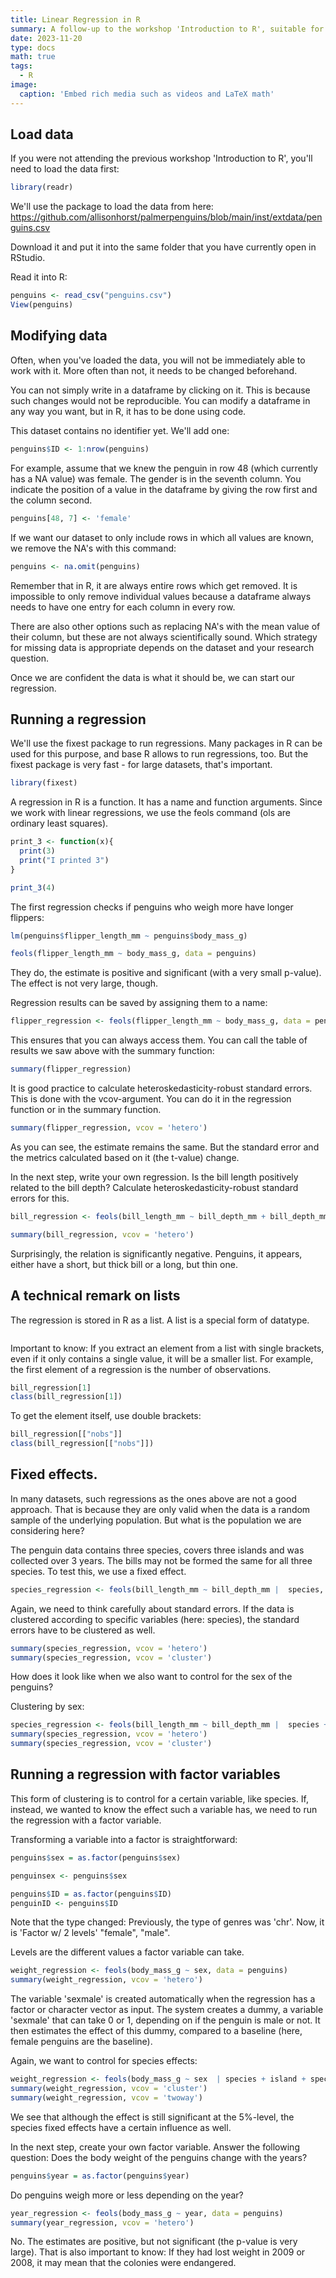 ```yaml
---
title: Linear Regression in R
summary: A follow-up to the workshop 'Introduction to R', suitable for anyone familiar with the general principle of Linear Regression.
date: 2023-11-20
type: docs
math: true
tags:
  - R
image:
  caption: 'Embed rich media such as videos and LaTeX math'
---
```

## Load data

If you were not attending the previous workshop 'Introduction to R', you'll need to load the data first:

```r
library(readr)
```

We'll use the package to load the data from here: https://github.com/allisonhorst/palmerpenguins/blob/main/inst/extdata/penguins.csv

Download it and put it into the same folder that you have currently open in RStudio.

Read it into R:

```r
penguins <- read_csv("penguins.csv")
View(penguins)
```

## Modifying data

Often, when you've loaded the data, you will not be immediately able to work with it. More often than not, it needs to be changed beforehand.

You can not simply write in a dataframe by clicking on it. This is because such changes would not be reproducible. You can modify a dataframe in any way you want, but in R, it has to be done using code.

This dataset contains no identifier yet. We'll add one:

```r
penguins$ID <- 1:nrow(penguins)
```

For example, assume that we knew the penguin in row 48 (which currently has a NA value) was female. The gender is in the seventh column. You indicate the position of a value in the dataframe by giving the row first and the column second.

```r
penguins[48, 7] <- 'female'
```

If we want our dataset to only include rows in which all values are known, we remove the NA's with this command:

```r
penguins <- na.omit(penguins)
```

Remember that in R, it are always entire rows which get removed. It is impossible to only remove individual values because a dataframe always needs to have one entry for each column in every row.

There are also other options such as replacing NA's with the mean value of their column, but these are not always scientifically sound. Which strategy for missing data is appropriate depends on the dataset and your research question.

Once we are confident the data is what it should be, we can start our regression.

## Running a regression

We'll use the fixest package to run regressions. Many packages in R can be used for this purpose, and base R allows to run regressions, too. But the fixest package is very fast - for large datasets, that's important.

```r
library(fixest)
```

A regression in R is a function. It has a name and function arguments. Since we work with linear regressions, we use the feols command (ols are ordinary least squares).

```r
print_3 <- function(x){
  print(3)
  print("I printed 3")
}
```

```r
print_3(4)
```

The first regression checks if penguins who weigh more have longer flippers:

```r
lm(penguins$flipper_length_mm ~ penguins$body_mass_g)
```

```r
feols(flipper_length_mm ~ body_mass_g, data = penguins)
```

They do, the estimate is positive and significant (with a very small p-value). The effect is not very large, though.

Regression results can be saved by assigning them to a name:

```r
flipper_regression <- feols(flipper_length_mm ~ body_mass_g, data = penguins)
```

This ensures that you can always access them. You can call the table of results we saw above with the summary function:

```r
summary(flipper_regression)
```

It is good practice to calculate heteroskedasticity-robust standard errors. This is done with the vcov-argument. You can do it in the regression function or in the summary function.

```r
summary(flipper_regression, vcov = 'hetero')
```

As you can see, the estimate remains the same. But the standard error and the metrics calculated based on it (the t-value) change.

In the next step, write your own regression. Is the bill length positively related to the bill depth? Calculate heteroskedasticity-robust standard errors for this.

```r
bill_regression <- feols(bill_length_mm ~ bill_depth_mm + bill_depth_mm^2, data = penguins, vcov = 'hetero')
```

```r
summary(bill_regression, vcov = 'hetero')
```

Surprisingly, the relation is significantly negative. Penguins, it appears, either have a short, but thick bill or a long, but thin one.

## A technical remark on lists

The regression is stored in R as a list. A list is a special form of datatype.

```r

```

Important to know: If you extract an element from a list with single brackets, even if it only contains a single value, it will be a smaller list. For example, the first element of a regression is the number of observations.

```r
bill_regression[1]
class(bill_regression[1])
```

To get the element itself, use double brackets:

```r
bill_regression[["nobs"]]
class(bill_regression[["nobs"]])
```

## Fixed effects.

In many datasets, such regressions as the ones above are not a good approach. That is because they are only valid when the data is a random sample of the underlying population. But what is the population we are considering here?

The penguin data contains three species, covers three islands and was collected over 3 years. The bills may not be formed the same for all three species. To test this, we use a fixed effect.

```r
species_regression <- feols(bill_length_mm ~ bill_depth_mm |  species, data = penguins)
```

Again, we need to think carefully about standard errors. If the data is clustered according to specific variables (here: species), the standard errors have to be clustered as well.

```r
summary(species_regression, vcov = 'hetero')
summary(species_regression, vcov = 'cluster')
```

How does it look like when we also want to control for the sex of the penguins?

Clustering by sex:

```r
species_regression <- feols(bill_length_mm ~ bill_depth_mm |  species + sex, data = penguins ) 
summary(species_regression, vcov = 'hetero')
summary(species_regression, vcov = 'cluster')
```

## Running a regression with factor variables

This form of clustering is to control for a certain variable, like species. If, instead, we wanted to know the effect such a variable has, we need to run the regression with a factor variable.

Transforming a variable into a factor is straightforward:

```r
penguins$sex = as.factor(penguins$sex)
```

```r
penguinsex <- penguins$sex
```

```r
penguins$ID = as.factor(penguins$ID)
penguinID <- penguins$ID
```

Note that the type changed: Previously, the type of genres was 'chr'. Now, it is 'Factor w/ 2 levels' "female", "male".

Levels are the different values a factor variable can take.

```r
weight_regression <- feols(body_mass_g ~ sex, data = penguins)
summary(weight_regression, vcov = 'hetero')
```

The variable 'sexmale' is created automatically when the regression has a factor or character vector as input. The system creates a dummy, a variable 'sexmale' that can take 0 or 1, depending on if the penguin is male or not. It then estimates the effect of this dummy, compared to a baseline (here, female penguins are the baseline).

Again, we want to control for species effects:

```r
weight_regression <- feols(body_mass_g ~ sex  | species + island + species^island, data = penguins)
summary(weight_regression, vcov = 'cluster')
summary(weight_regression, vcov = 'twoway')
```

We see that although the effect is still significant at the 5%-level, the species fixed effects have a certain influence as well.

In the next step, create your own factor variable. Answer the following question: Does the body weight of the penguins change with the years?

```r
penguins$year = as.factor(penguins$year)
```

Do penguins weigh more or less depending on the year?

```r
year_regression <- feols(body_mass_g ~ year, data = penguins)
summary(year_regression, vcov = 'hetero')
```

No. The estimates are positive, but not significant (the p-value is very large). That is also important to know: If they had lost weight in 2009 or 2008, it may mean that the colonies were endangered.

